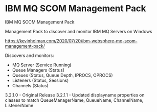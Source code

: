 # IBM MQ SCOM Management Pack
IBM MQ SCOM Management Pack

Management Pack to discover and monitor IBM MQ Servers on Windows

https://kevinholman.com/2020/07/20/ibm-websphere-mq-scom-management-pack/

Discovers and monitors:
* MQ Server (Service Running)
* Queue Managers (Status)
* Queues (Status, Queue Depth, IPROCS, OPROCS)
* Listeners (Status, Sessions)
* Channels (Status)

3.2.1.0 - Original Release
3.2.1.1 - Updated displayname properties on classes to match QueueManagerName, QueueName, ChannelName, ListenerName
